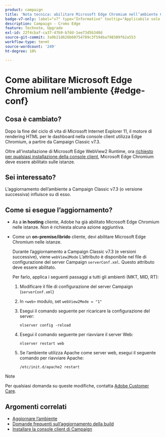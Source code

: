 ```yaml
---
product: campaign
title: 'Nota tecnica: abilitare Microsoft Edge Chromium nell’ambiente Campaign'
badge-v7-only: label="v7" type="Informative" tooltip="Applicabile solo a Campaign Classic v7"
description: Campaign - Cromo Edge
feature: Technote, Upgrade
exl-id: 22f4cbaf-ca37-47b9-b7dd-1ee73d5b348d
source-git-commit: 3a9b21d626b60754789c3f594ba798309f62a553
workflow-type: tm+mt
source-wordcount: '249'
ht-degree: 10%

---
```


# Come abilitare Microsoft Edge Chromium nell’ambiente {#edge-conf}




## Cosa è cambiato?

Dopo la fine del ciclo di vita di Microsoft Internet Explorer 11, il motore di rendering HTML per le dashboard nella console client utilizza Edge Chromium, a partire da Campaign Classic v7.3.

Oltre all&#39;installazione di Microsoft Edge WebView2 Runtime, ora [richiesto per qualsiasi installazione della console client](../../installation/using/installing-the-client-console.md#webview), Microsoft Edge Chromium deve essere abilitato sulle istanze.

## Sei interessato?

L’aggiornamento dell’ambiente a Campaign Classic v7.3 (o versione successiva) influisce su di esso.

## Come si esegue l’aggiornamento?

* As a **in hosting** cliente, Adobe ha già abilitato Microsoft Edge Chromium nelle istanze. Non è richiesta alcuna azione aggiuntiva.

* Come un **on-premise/ibrido** cliente, devi abilitare Microsoft Edge Chromium nelle istanze.

  Durante l’aggiornamento a Campaign Classic v7.3 (e versioni successive), viene `webView2Mode` L’attributo è disponibile nel file di configurazione del server Campaign `serverConf.xml`. Questo attributo deve essere abilitato.

  Per farlo, applica i seguenti passaggi a tutti gli ambienti (MKT, MID, RT):

   1. Modificare il file di configurazione del server Campaign (`serverConf.xml`)
   1. In `<web>` modulo, set `webView2Mode = "1"`
   1. Esegui il comando seguente per ricaricare la configurazione del server:

      ```
      nlserver config -reload
      ```

   1. Esegui il comando seguente per riavviare il server Web:

      ```
      nlserver restart web
      ```

   1. Se l’ambiente utilizza Apache come server web, esegui il seguente comando per riavviare Apache:

      ```
      /etc/init.d/apache2 restart
      ```


>[!NOTE]
>
>Per qualsiasi domanda su queste modifiche, contatta [Adobe Customer Care](https://helpx.adobe.com/it/enterprise/admin-guide.html/enterprise/using/support-for-experience-cloud.ug.html).
>

## Argomenti correlati

* [Aggiornare l’ambiente](../../production/using/build-upgrade.md)
* [Domande frequenti sull’aggiornamento della build](../../platform/using/faq-build-upgrade.md)
* [Installare la console client di Campaign](../../installation/using/installing-the-client-console.md)
